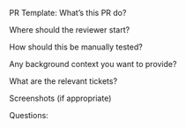 PR Template:
What’s this PR do?  
 
Where should the reviewer start?  
 
How should this be manually tested?  
 
Any background context you want to provide?  
 
What are the relevant tickets?  
 
Screenshots (if appropriate)  
 
Questions: 

